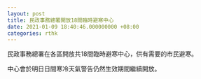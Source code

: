 ```yaml
---
layout: post
title: 民政事務總署開放18間臨時避寒中心
date: 2021-01-09 18:40:46.000000000 +08:00
categories: rthk
---
```


民政事務總署在各區開放共18間臨時避寒中心，供有需要的市民避寒。

中心會於明日日間寒冷天氣警告仍然生效期間繼續開放。
　　
